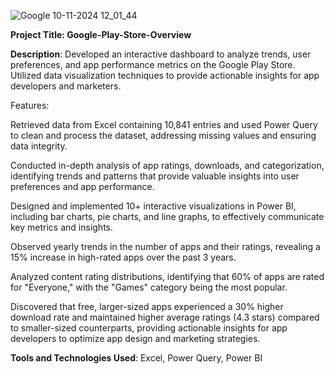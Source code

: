 ![Google 10-11-2024 12_01_44](https://github.com/user-attachments/assets/d7498fbb-c3c9-473d-8560-bc38675b366c)

**Project Title: Google-Play-Store-Overview**

**Description**: Developed an interactive dashboard to analyze trends, user preferences, and app performance metrics on the Google Play Store. Utilized data visualization techniques to provide actionable insights for app developers and marketers.

Features:

Retrieved data from Excel containing 10,841 entries and used Power Query to clean and process the dataset, addressing missing values and ensuring data integrity.

Conducted in-depth analysis of app ratings, downloads, and categorization, identifying trends and patterns that provide valuable insights into user preferences and app performance.

Designed and implemented 10+ interactive visualizations in Power BI, including bar charts, pie charts, and line graphs, to effectively communicate key metrics and insights.

Observed yearly trends in the number of apps and their ratings, revealing a 15% increase in high-rated apps over the past 3 years.

Analyzed content rating distributions, identifying that 60% of apps are rated for "Everyone," with the "Games" category being the most popular.

Discovered that free, larger-sized apps experienced a 30% higher download rate and maintained higher average ratings (4.3 stars) compared to smaller-sized counterparts, providing actionable insights for app developers to optimize app design and marketing strategies.



**Tools and Technologies Used**: Excel, Power Query, Power BI
